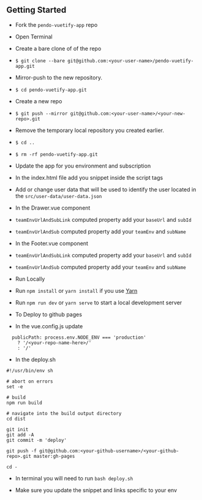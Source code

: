 ## Getting Started

- Fork the `pendo-vuetify-app` repo

- Open Terminal

- Create a bare clone of of the repo
- `$ git clone --bare git@github.com:<your-user-name>/pendo-vuetify-app.git`

- Mirror-push to the new repository.
- `$ cd pendo-vuetify-app.git`

- Create a new repo
- `$ git push --mirror git@github.com:<your-user-name>/<your-new-repo>.git`

- Remove the temporary local repository you created earlier.
- `$ cd ..`
- `$ rm -rf pendo-vuetify-app.git`

- Update the app for you environment and subscription

- In the index.html file add you snippet inside the script tags

- Add or change user data that will be used to identify the user located in the `src/user-data/user-data.json`

- In the Drawer.vue component
- `teamEnvUrlAndSubLink` computed property add your `baseUrl` and `subId`
- `teamEnvUrlAndSub` computed property add your `teamEnv` and `subName`

- In the Footer.vue component
- `teamEnvUrlAndSubLink` computed property add your `baseUrl` and `subId`
- `teamEnvUrlAndSub` computed property add your `teamEnv` and `subName`

- Run Locally
- Run `npm install` or `yarn install` if you use [Yarn](https://yarnpkg.com/en/)
- Run `npm run dev` or `yarn serve` to start a local development server

- To Deploy to github pages
- In the vue.config.js update

```
  publicPath: process.env.NODE_ENV === 'production'
    ? '/<your-repo-name-here>/'
    : '/'

```

- In the deploy.sh

```
#!/usr/bin/env sh

# abort on errors
set -e

# build
npm run build

# navigate into the build output directory
cd dist

git init
git add -A
git commit -m 'deploy'

git push -f git@github.com:<your-github-username>/<your-github-repo>.git master:gh-pages

cd -

```

- In terminal you will need to run `bash deploy.sh`

- Make sure you update the snippet and links specific to your env
